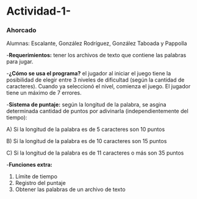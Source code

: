 # Actividad-1-
### Ahorcado
Alumnas: Escalante, González Rodríguez, González Taboada y Pappolla

-**Requerimientos:** tener los archivos de texto que contiene las palabras para jugar.

-**¿Cómo se usa el programa?** el jugador al iniciar el juego tiene la posibilidad de elegir entre 3 niveles de dificultad (según la cantidad de caracteres). Cuando ya seleccionó el nivel, comienza el juego. El jugador tiene un máximo de 7 errores.   

-**Sistema de puntaje:** según la longitud de la palabra, se asgina determinada cantidad de puntos por adivinarla (independientemente del tiempo):

A) Si la longitud de la palabra es de 5 caracteres son 10 puntos  

B) Si la longitud de la palabra es de 10 caracteres son 15 puntos  

C) Si la longitud de la palabra es de 11 caracteres o más son 35 puntos  


-**Funciones extra:**  

1) Límite de tiempo
2) Registro del puntaje 
3) Obtener las palabras de un archivo de texto
